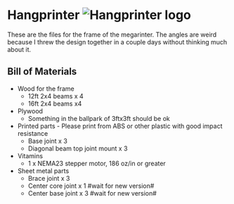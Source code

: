 Hangprinter ![Hangprinter logo](https://vitana.se/opr3d/tbear/bilder/logo_blue_50.png)
===========

These are the files for the frame of the megarinter.
The angles are weird because I threw the design together in a couple days without thinking much  about it.

Bill of Materials
----------------

  * Wood for the frame
    * 12ft 2x4 beams x 4
    * 16ft 2x4 beams x4
  * Plywood
    * Something in the ballpark of 3ftx3ft should be ok
  * Printed parts - Please print from ABS or other plastic with good impact resistance
    * Base joint x 3
    * Diagonal beam top joint mount x 3
  * Vitamins
    * 1 x NEMA23 stepper motor, 186 oz/in or greater
  * Sheet metal parts
    * Brace joint x 3
    * Center core joint x 1 #wait for new version#
    * Center base joint x 3 #wait for new version#
